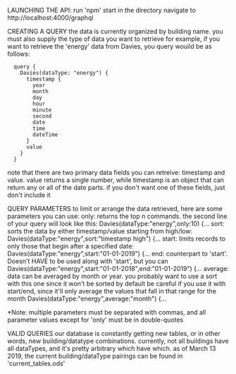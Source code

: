 LAUNCHING THE API:
  run 'npm' start in the directory
  navigate to http://localhost:4000/graphql
  
CREATING A QUERY
  the data is currently organized by building name. you must also supply the type of data you want to retrieve
  for example, if you want to retrieve the 'energy' data from Davies, you query wouild be as follows:

      query {
        Davies(dataType: "energy") {
          timestamp {
            year
            month
            day
            hour
            minute
            second
            date
            time
            dateTime
          }
          value
        }
      }
      
 note that there are two primary data fields you can retreive: timestamp and value. value returns a single number, 
   while timestamp is an object that can return any or all of the date parts. if you don't want one of these fields, just don't include it
   
QUERY PARAMETERS
  to limit or arrange the data retrieved, here are some parameters you can use:
    only: returns the top n commands. the second line of your query will look like this:
      Davies(dataType:"energy",only:10) {...
    sort: sorts the data by either timestamp/value starting from high/low:
      Davies(dataType:"energy",sort:"timestamp high") {...
    start: limits records to only those that begin after a specified date:
      Davies(dataType:"energy",start:"01-01-2019") {...
    end: counterpart to 'start'. Doesn't HAVE to be used along with 'start', but you can
      Davies(dataType:"energy",start:"01-01-2018",end:"01-01-2019") {...
    average: data can be averaged by month or year. you probably want to use a sort with this one since it won't be sorted by default
      be careful if you use it with start/end, since it'll only average the values that fall in that range for the month
      Davies(dataType:"energy",average:"month") {...
 
 *Note: multiple parameters must be separated with commas, and all parameter values except for 'only' must be in double-quotes
 
 VALID QUERIES
   our database is constantly getting new tables, or in other words, new building/datatype combinations.
   currently, not all buildings have all dataTypes, and it's pretty arbitrary which have which.
   as of March 13 2019, the current building/dataType pairings can be found in 'current_tables.ods'